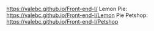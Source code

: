 https://valebc.github.io/Front-end-I/
Lemon Pie: https://valebc.github.io/Front-end-I/Lemon Pie
Petshop: https://valebc.github.io/Front-end-I/Petshop
